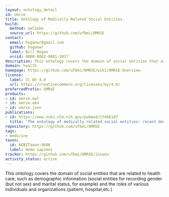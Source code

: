 ```yaml
---
layout: ontology_detail
id: omrse
title: Ontology of Medically Related Social Entities
build:
  method: owl2obo
  source_url: https://github.com/ufbmi/OMRSE
contact:
  email: hoganwr@gmail.com
  github: hoganwr
  label: Bill Hogan
  orcid: 0000-0002-9881-1017
description: This ontology covers the domain of social entities that are related to health care, such as demographic information and the roles of various individuals and organizations.
domain: health
homepage: https://github.com/ufbmi/OMRSE/wiki/OMRSE-Overview
license:
  label: CC BY 4.0
  url: https://creativecommons.org/licenses/by/4.0/
preferredPrefix: OMRSE
products:
- id: omrse.owl
- id: omrse.obo
- id: omrse.json
publications:
- id: https://www.ncbi.nlm.nih.gov/pubmed/27406187
  title: 'The ontology of medically related social entities: recent developments'
repository: https://github.com/ufbmi/OMRSE
tags:
- medicine
taxon:
  id: NCBITaxon:9606
  label: Homo sapiens
tracker: https://github.com/ufbmi/OMRSE/issues
activity_status: active
---
```


This ontology covers the domain of social entities that are related to health care, such as demographic information (social entities for recording gender (but not sex) and marital status, for example) and the roles of various individuals and organizations (patient, hospital,etc.)
